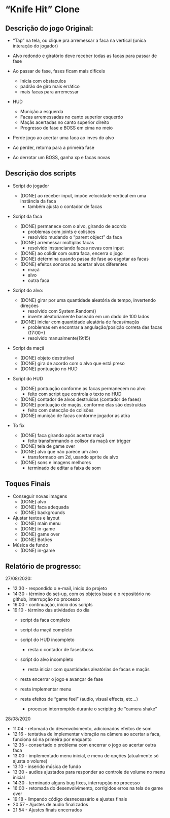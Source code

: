 # “Knife Hit” Clone

## Descrição do jogo Original:
- “Tap” na tela, ou clique pra arremessar a faca na vertical (unica interação do jogador)


- Alvo redondo e giratório deve receber todas as facas para passar de fase
- Ao passar de fase, fases ficam mais dificeis
    - Inicia com obstaculos
    - padrão de giro mais errático
    - mais facas para arremessar
    
- HUD
    - Munição a esquerda
    - Facas arremessadas no canto superior esquerdo
    - Maçãs acertadas no canto superior direito
    - Progresso de fase e BOSS em cima no meio
    
- Perde jogo ao acertar uma faca ao inves do alvo
- Ao perder, retorna para a primeira fase
- Ao derrotar um BOSS, ganha xp e facas novas


## Descrição dos scripts
- Script do jogador
    - (DONE) ao receber input, impõe velocidade vertical em uma instância da faca
        - também ajusta o contador de facas
        
- Script da faca
    - (DONE) permanece com o alvo, girando de acordo
        - problemas com joints e colisões
        - resolvido mudando o “parent object” da faca
    - (DONE) arremessar múltiplas facas
        - resolvido instanciando facas novas com input
    - (DONE) ao colidir com outra faca, encerra o jogo
    - (DONE) determina quando passa de fase ao esgotar as facas
    - (DONE) efeitos sonoros ao acertar alvos diferentes
        - maçã
        - alvo
        - outra faca


- Script do alvo:
    - (DONE) girar por uma quantidade aleatória de tempo, invertendo direções
        - resolvido com System.Random()
        - inverte aleatoriamente baseado em um dado de 100 lados
    - (DONE) iniciar com quantidade aleatória de facas/maçãs
        - problemas em encontrar a angulação/posição correta das facas (17:00+)
        - resolvido manualmente(19:15)


- Script da maçã
    - (DONE) objeto destrutível
    - (DONE) gira de acordo com o alvo que está preso
    - (DONE) pontuação no HUD


- Script do HUD
    - (DONE) pontuação conforme as facas permanecem no alvo
        - feito com script que controla o texto no HUD
    - (DONE) contador de alvos destruídos (contador de fases)
    - (DONE) pontuação de maçãs, conforme elas são destruídas
        - feito com detecção de colisões
    - (DONE) munição de facas conforme jogador as atira
    
- To fix
    - (DONE) faca girando após acertar maçã
        - feito transformando o colisor da maçã em trigger
    - (DONE) tela de game over
    - (DONE) alvo que não parece um alvo
        - transformado em 2d, usando sprite de alvo
    - (DONE) sons e imagens melhores
        - terminado de editar a faixa de som
        
## Toques Finais
- Conseguir novas imagens
    - (DONE) alvo
    - (DONE) faca adequada
    - (DONE) backgrounds
- Ajustar textos e layout
    - (DONE) main menu
    - (DONE) in-game
    - (DONE) game over
    - (DONE) Botões
- Música de fundo
    - (DONE) in-game
        
## Relatório de progresso:

27/08/2020:

- 12:30 - respondido o e-mail, início do projeto
- 14:30 - término do set-up, com os objetos base e o repositório no github, interrupção no processo
- 16:00 - continuação, início dos scripts
- 19:10 - término das atividades do dia
    - script da faca completo
    - script da maçã completo
    
    - script do HUD incompleto
        - resta o contador de fases/boss
    - script do alvo incompleto
        - resta iniciar com quantidades aleatórias de facas e maçãs
    - resta encerrar o jogo e avançar de fase
    - resta implementar menu
    - resta efeitos de “game feel” (audio, visual effects, etc…)
        - processo interrompido durante o scripting de “camera shake”

28/08/2020

- 11:04 - retomada do desenvolvimento, adicionados efeitos de som
- 12:16 - tentativa de implementar vibração na câmera ao acertar a faca, funciona só na primeira por enquanto
- 12:35 - consertado o problema com encerrar o jogo ao acertar outra faca
- 13:00 - implementado menu inicial, e menu de opções (atualmente só ajusta o volume)
- 13:10 - inserido música de fundo
- 13:30 - audios ajustados para responder ao controle de volume no menu inicial
- 14:30 - terminado alguns bug fixes, interrupção no processo
- 16:00 - retomada do desenvolvimento, corrigidos erros na tela de game over
- 19:18 - limpando código desnecessário e ajustes finais
- 20:57 - Ajustes de áudio finalizados
- 21:54 - Ajustes finais encerrados
    




